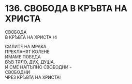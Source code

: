 # 136. СВОБОДА В КРЪВТА НА ХРИСТА  
  
СВОБОДА  
В КРЪВТА НА ХРИСТА /4  
  
СИЛИТЕ НА МРАКА  
ПРЕКЛАНЯТ КОЛЕНЕ  
ИМАМЕ ПОБЕДА  
ВЪВ ТЯЛО, ДУХ, ДУША.  
И СМЕ НАПЪЛНО СВОБОДНИ -  
СВОБОДНИ  
ЧРЕЗ КРЪВТА НА ХРИСТА!  
